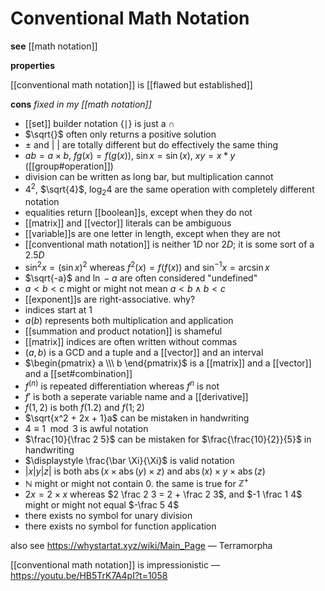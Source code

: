 # Conventional Math Notation

**see** [[math notation]]

**properties**

[[conventional math notation]] is [[flawed but established]]

**cons** _fixed in my [[math notation]]_

- [[set]] builder notation $\lbrace \mid \rbrace$ is just a $\cap$
- $\sqrt{}$ often only returns a positive solution
- $\pm$ and $|\ |$ are totally different but do effectively the same thing
- $ab = a \times b$, $fg(x) = f(g(x))$, $\sin x = \sin(x)$, $xy = x * y$ ([[group#operation]])
- division can be written as long bar, but multiplication cannot
- $4^2$, $\sqrt{4}$, $\log_2 4$ are the same operation with completely different notation
- equalities return [[boolean]]s, except when they do not
- [[matrix]] and [[vector]] literals can be ambiguous
- [[variable]]s are one letter in length, except when they are not
- [[conventional math notation]] is neither $1D$ nor $2D$; it is some sort of a $2.5D$
- $\sin^2 x = (\sin x)^2$ whereas $f^2(x) = f(f(x))$ and $\sin^{-1} x = \arcsin x$
- $\sqrt{-a}$ and $\ln -a$ are often considered "undefined"
- $a < b < c$ might or might not mean $a < b \land b < c$
- [[exponent]]s are right-associative. why?
- indices start at $1$
- $a(b)$ represents both multiplication and application
- [[summation and product notation]] is shameful
- [[matrix]] indices are often written without commas
- $(a, b)$ is a GCD and a tuple and a [[vector]] and an interval
- $\begin{pmatrix} a \\\ b \end{pmatrix}$ is a [[matrix]] and a [[vector]] and a [[set#combination]]
- $f^{(n)}$ is repeated differentiation whereas $f^{n}$ is not
- $f'$ is both a seperate variable name and a [[derivative]]
- $f(1, 2)$ is both $f(1.2)$ and $f(1; 2)$
- $\sqrt{x^2 + 2x + 1}a$ can be mistaken in handwriting
- $4 \equiv 1 \mod 3$ is awful notation
- $\frac{10}{\frac 2 5}$ can be mistaken for $\frac{\frac{10}{2}}{5}$ in handwriting
- $\displaystyle \frac{\bar \Xi}{\Xi}$ is valid notation
- $|x|y|z|$ is both $\operatorname{abs}(x \times \operatorname{abs}(y) \times z)$ and $\operatorname{abs}(x) \times y \times \operatorname{abs}(z)$
- $\mathbb N$ might or might not contain $0$. the same is true for $\mathbb Z^+$
- $2x = 2 \times x$ whereas $2 \frac 2 3 = 2 + \frac 2 3$, and $-1 \frac 1 4$ might or might not equal $-\frac 5 4$
- there exists no symbol for unary division
- there exists no symbol for function application

also see <https://whystartat.xyz/wiki/Main_Page> &mdash; Terramorpha

[[conventional math notation]] is impressionistic &mdash; <https://youtu.be/HB5TrK7A4pI?t=1058>
